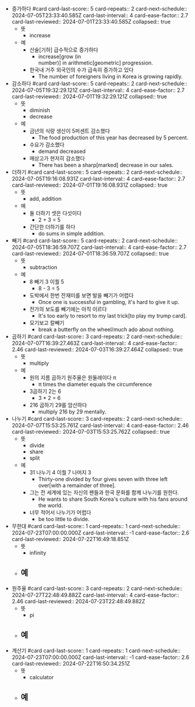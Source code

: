- 증가하다 #card
  card-last-score:: 5
  card-repeats:: 2
  card-next-schedule:: 2024-07-05T23:33:40.585Z
  card-last-interval:: 4
  card-ease-factor:: 2.7
  card-last-reviewed:: 2024-07-01T23:33:40.585Z
  collapsed:: true
	- 뜻
		- increase
	- 예
		- 산술[기하] 급수적으로 증가하다
			- increase[grow (in number)] in arithmetic[geometric] progression.
		- 한국내 거주 외국인의 수가 급속히 증가하고 있다
			- The number of foreigners living in Korea is growing rapidly.
- 감소하다 #card
  card-last-score:: 5
  card-repeats:: 2
  card-next-schedule:: 2024-07-05T19:32:29.121Z
  card-last-interval:: 4
  card-ease-factor:: 2.7
  card-last-reviewed:: 2024-07-01T19:32:29.121Z
  collapsed:: true
	- 뜻
		- diminish
		- decrease
	- 예
		- 금년의 식량 생산이 5퍼센트 감소했다
			- The food production of this year has decreased by 5 percent.
		- 수요가 감소했다
			- demand decreased
		- 매상고가 현저히 감소했다
			- There has been a sharp[marked] decrease in our sales.
- 더하기 #card
  card-last-score:: 5
  card-repeats:: 2
  card-next-schedule:: 2024-07-05T19:16:08.931Z
  card-last-interval:: 4
  card-ease-factor:: 2.7
  card-last-reviewed:: 2024-07-01T19:16:08.931Z
  collapsed:: true
	- 뜻
		- add, addition
	- 예
		- 둘 더하기 셋은 다섯이다
			- 2 + 3 = 5
		- 간단한 더하기를 하다
			- do sums in simple addition.
- 빼기 #card
  card-last-score:: 5
  card-repeats:: 2
  card-next-schedule:: 2024-07-05T18:36:59.707Z
  card-last-interval:: 4
  card-ease-factor:: 2.7
  card-last-reviewed:: 2024-07-01T18:36:59.707Z
  collapsed:: true
	- 뜻
		- subtraction
	- 예
		- 8 빼기 3 이퀄 5
			- 8 - 3 = 5
		- 도박에서 한번 잔재미를 보면 발을 빼기가 어렵다
			- Once one is successful in gambling, it's hard to give it up.
		- 전가의 보도를 빼기에는 아직 이르다
			- It's too early to resort to my last trick[to play my trump card].
		- 모기보고 칼빼기
			- break a butterfly on the wheel/much ado about nothing.
- 곱하기 #card
  card-last-score:: 3
  card-repeats:: 2
  card-next-schedule:: 2024-07-07T16:39:27.463Z
  card-last-interval:: 4
  card-ease-factor:: 2.46
  card-last-reviewed:: 2024-07-03T16:39:27.464Z
  collapsed:: true
	- 뜻
		- multiply
	- 예
		- 원의 지름 곱하기 원주율은 원둘레이다 π
			- π times the diameter equals the circumference
		- 3곱하기 2는 6
			- 3 * 2 = 6
		- 216 곱하기 29를 암산하다
			- multiply 216 by 29 mentally.
- 나누기 #card
  card-last-score:: 3
  card-repeats:: 2
  card-next-schedule:: 2024-07-07T15:53:25.761Z
  card-last-interval:: 4
  card-ease-factor:: 2.46
  card-last-reviewed:: 2024-07-03T15:53:25.762Z
  collapsed:: true
	- 뜻
		- divide
		- share
		- split
	- 예
		- 31 나누기 4 이퀄 7 나머지 3
			- Thirty-one divided by four gives seven with three left over[with a remainder of three].
		- 그는 전 세계에 있는 자신의 팬들과 한국 문화를 함께 나누기를 원한다.
			- He wants to share South Korea's culture with his fans around the world.
		- 너무 적어서 나누기가 어렵다
			- be too little to divide.
- 무한대 #card
  card-last-score:: 1
  card-repeats:: 1
  card-next-schedule:: 2024-07-23T07:00:00.000Z
  card-last-interval:: -1
  card-ease-factor:: 2.6
  card-last-reviewed:: 2024-07-22T16:49:18.851Z
	- 뜻
		- infinity
	- 예
		-
- 원주율 #card
  card-last-score:: 3
  card-repeats:: 2
  card-next-schedule:: 2024-07-27T22:48:49.882Z
  card-last-interval:: 4
  card-ease-factor:: 2.46
  card-last-reviewed:: 2024-07-23T22:48:49.882Z
	- 뜻
		- pi
	- 예
		-
- 계산기 #card
  card-last-score:: 1
  card-repeats:: 1
  card-next-schedule:: 2024-07-23T07:00:00.000Z
  card-last-interval:: -1
  card-ease-factor:: 2.6
  card-last-reviewed:: 2024-07-22T16:50:34.251Z
	- 뜻
		- calculator
	- 예
		-